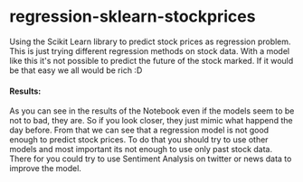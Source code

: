 # regression-sklearn-stockprices
Using the Scikit Learn library to predict stock prices as regression problem.
This is just trying different regression methods on stock data. With a model like this it's not possible to predict the future of the stock marked.
If it would be that easy we all would be rich :D

#### Results:
As you can see in the results of the Notebook even if the models seem to be not to bad, they are. So if you look closer, they just mimic what happend the day before. From that we can see that a regression model is not good enough to predict stock prices. To do that you should try to use other models and most important its not enough to use only past stock data. There for you could try to use Sentiment Analysis on twitter or news data to improve the model.